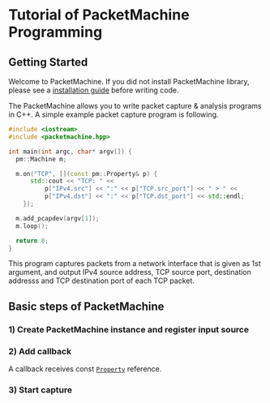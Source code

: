 Tutorial of PacketMachine Programming
===========================

Getting Started
------------

Welcome to PacketMachine. If you did not install PacketMachine library, please see a [installation guide](install.md) before writing code.

The PacketMachine allows you to write packet capture & analysis programs in C++. A simple example packet capture program is following.

```cpp
#include <iostream>
#include <packetmachine.hpp>

int main(int argc, char* argv[]) {
  pm::Machine m;

  m.on("TCP", [](const pm::Property& p) {
      std::cout << "TCP: " <<
          p["IPv4.src"] << ":" << p["TCP.src_port"] << " > " <<
          p["IPv4.dst"] << ":" << p["TCP.dst_port"] << std::endl;
    });

  m.add_pcapdev(argv[1]);
  m.loop();

  return 0;
}
```

This program captures packets from a network interface that is given as 1st argument, and output IPv4 source address, TCP source port, destination addresss and TCP destination port of each TCP packet.




Basic steps of PacketMachine
-------------


### 1) Create PacketMachine instance and register input source

### 2) Add callback

A callback receives const [`Property`](api.md#property) reference.

### 3) Start capture
